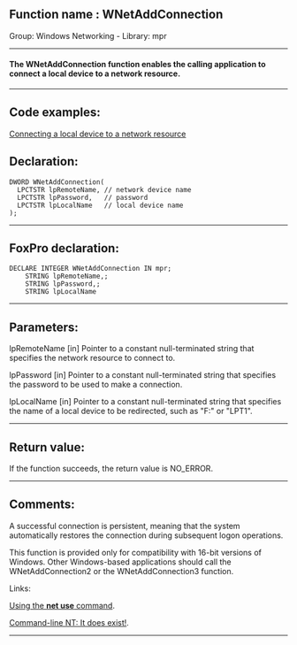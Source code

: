 
## Function name : WNetAddConnection
Group: Windows Networking - Library: mpr    
***  


#### The WNetAddConnection function enables the calling application to connect a local device to a network resource. 
***  


## Code examples:
[Connecting a local device to a network resource](../../samples/sample_318.md)  

## Declaration:
```foxpro  
DWORD WNetAddConnection(
  LPCTSTR lpRemoteName, // network device name
  LPCTSTR lpPassword,   // password
  LPCTSTR lpLocalName   // local device name
);  
```  
***  


## FoxPro declaration:
```foxpro  
DECLARE INTEGER WNetAddConnection IN mpr;
	STRING lpRemoteName,;
	STRING lpPassword,;
	STRING lpLocalName  
```  
***  


## Parameters:
lpRemoteName 
[in] Pointer to a constant null-terminated string that specifies the network resource to connect to. 

lpPassword 
[in] Pointer to a constant null-terminated string that specifies the password to be used to make a connection. 

lpLocalName 
[in] Pointer to a constant null-terminated string that specifies the name of a local device to be redirected, such as "F:" or "LPT1".  
***  


## Return value:
If the function succeeds, the return value is NO_ERROR.  
***  


## Comments:
A successful connection is persistent, meaning that the system automatically restores the connection during subsequent logon operations.   
  
This function is provided only for compatibility with 16-bit versions of Windows. Other Windows-based applications should call the WNetAddConnection2 or the WNetAddConnection3 function.   
  
Links:  
  
<a href="http://www.cae.wisc.edu/fsg/winnt/netuse.html">Using the <Strong>net use</Strong> command</a>.  
  
<a href="http://www.linuxworld.com/linuxworld/lw-1999-04/lw-04-thereandback.html">Command-line NT: It does exist!</a>.  
  
***  

